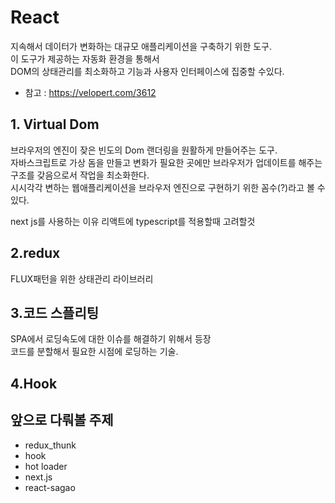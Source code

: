 # React

지속해서 데이터가 변화하는 대규모 애플리케이션을 구축하기 위한 도구.  
이 도구가 제공하는 자동화 환경을 통해서  
DOM의 상태관리를 최소화하고 기능과 사용자 인터페이스에 집중할 수있다.

- 참고 : https://velopert.com/3612

## 1. Virtual Dom
브라우저의 엔진이 잦은 빈도의 Dom 랜더링을 원활하게 만들어주는 도구.  
자바스크립트로 가상 돔을 만들고 변화가 필요한 곳에만  브라우저가 업데이트를 해주는 구조를 갖음으로서 작업을 최소화한다.  
시시각각 변하는 웹애플리케이션을 브라우저 엔진으로 구현하기 위한 꼼수(?)라고 볼 수 있다.


next js를 사용하는 이유
리액트에 typescript를 적용할때 고려할것

## 2.redux
FLUX패턴을 위한 상태관리 라이브러리  


## 3.코드 스플리팅
SPA에서 로딩속도에 대한 이슈를 해결하기 위해서 등장  
코드를 분할해서 필요한 시점에 로딩하는 기술.  


## 4.Hook


## 앞으로 다뤄볼 주제
- redux_thunk
- hook
- hot loader
- next.js
- react-sagao